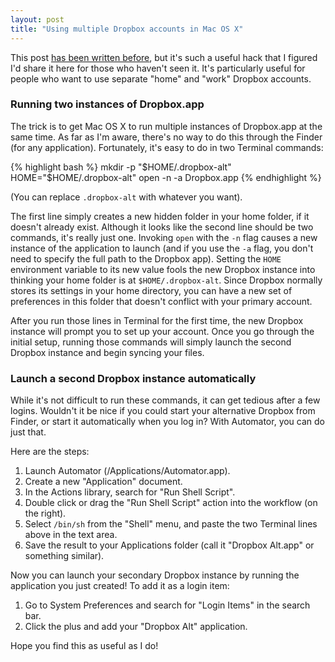 ```yaml
---
layout: post
title: "Using multiple Dropbox accounts in Mac OS X"
---
```


This post [has been written before](http://forums.dropbox.com/topic.php?id=3166), but it's such a useful hack that I figured I'd share it here for those who haven't seen it. It's particularly useful for people who want to use separate "home" and "work" Dropbox accounts.

### Running two instances of Dropbox.app

The trick is to get Mac OS X to run multiple instances of Dropbox.app at the same time. As far as I'm aware, there's no way to do this through the Finder (for any application). Fortunately, it's easy to do in two Terminal commands:

{% highlight bash %}
mkdir -p "$HOME/.dropbox-alt"
HOME="$HOME/.dropbox-alt" open -n -a Dropbox.app
{% endhighlight %}
	
(You can replace `.dropbox-alt` with whatever you want).

The first line simply creates a new hidden folder in your home folder, if it doesn't already exist. Although it looks like the second line should be two commands, it's really just one. Invoking `open` with the `-n` flag causes a new instance of the application to launch (and if you use the `-a` flag, you don't need to specify the full path to the Dropbox app). Setting the `HOME` environment variable to its new value fools the new Dropbox instance into thinking your home folder is at `$HOME/.dropbox-alt`. Since Dropbox normally stores its settings in your home directory, you can have a new set of preferences in this folder that doesn't conflict with your primary account.

After you run those lines in Terminal for the first time, the new Dropbox instance will prompt you to set up your account. Once you go through the initial setup, running those commands will simply launch the second Dropbox instance and begin syncing your files.

### Launch a second Dropbox instance automatically

While it's not difficult to run these commands, it can get tedious after a few logins. Wouldn't it be nice if you could start your alternative Dropbox from Finder, or start it automatically when you log in? With Automator, you can do just that.

Here are the steps:

1. Launch Automator (/Applications/Automator.app).
2. Create a new "Application" document.
3. In the Actions library, search for "Run Shell Script".
4. Double click or drag the "Run Shell Script" action into the workflow (on the right).
5. Select `/bin/sh` from the "Shell" menu, and paste the two Terminal lines above in the text area.
6. Save the result to your Applications folder (call it "Dropbox Alt.app" or something similar).

Now you can launch your secondary Dropbox instance by running the application you just created! To add it as a login item:

1. Go to System Preferences and search for "Login Items" in the search bar.
2. Click the plus and add your "Dropbox Alt" application.

Hope you find this as useful as I do!
